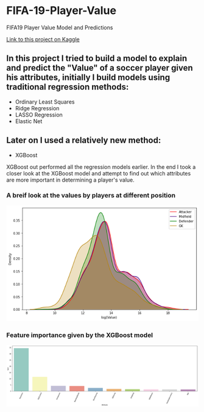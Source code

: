 # FIFA-19-Player-Value
FIFA19 Player Value Model and Predictions

[Link to this project on Kaggle](https://www.kaggle.com/yuankunsong/fifa19-predicting-the-value-of-players)

## In this project I tried to build a model to explain and predict the "Value" of a soccer player given his attributes, initially I build models using traditional regression methods:
* Ordinary Least Squares
* Ridge Regression
* LASSO Regression
* Elastic Net

## Later on I used a relatively new method:
* XGBoost

XGBoost out performed all the regression models earlier. In the end I took a closer look at the XGBoost model and attempt to find out which attributes are more important in determining a player's value.

### A breif look at the values by players at different position

![alt text](https://github.com/charliesong66/Charlie_Song_DataScience_Portfolio/blob/master/images/fifa19%20player%20value.png?raw=true)

### Feature importance given by the XGBoost model
![alt text](https://github.com/charliesong66/Charlie_Song_DataScience_Portfolio/blob/master/images/fifa19%20feature%20importance.png?raw=true)
